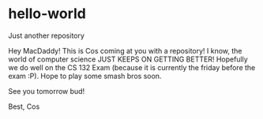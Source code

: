# hello-world
Just another repository

Hey MacDaddy! This is Cos coming at you with a repository! I know, the world of computer science JUST KEEPS ON GETTING BETTER!
Hopefully we do well on the CS 132 Exam (because it is currently the friday before the exam :P). Hope to play
some smash bros soon. 

See you tomorrow bud!

Best,
Cos
